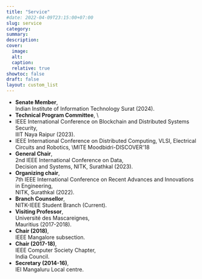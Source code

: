 ```yaml
---
title: "Service"
#date: 2022-04-09T23:15:00+07:00
slug: service
category:
summary:
description: 
cover:
  image:
  alt:
  caption: 
  relative: true
showtoc: false
draft: false
layout: custom_list
---
```

- **Senate Member**, \
 Indian Institute of Information Technology Surat (2024).
- **Technical Program Committee**, \
 - IEEE International Conference on Blockchain and Distributed Systems Security,  \
 IIIT Naya Raipur (2023).
 - IEEE International Conference on Distributed Computing, VLSI, Electrical Circuits and Robotics, \MITE Moodbidri-DISCOVER'18
- **General Chair**,  \
 2nd IEEE International Conference on Data,   \
 Decision and Systems, NITK, Surathkal (2023).
- **Organizing chair**, \
 7th IEEE International Conference on Recent Advances and Innovations in Engineering,   \
 NITK, Surathkal (2022).  
- **Branch Counsellor**,  \
  NITK-IEEE Student Branch (Current).  
- **Visiting Professor**, \
 Université des Mascareignes,   \
 Mauritius (2017-2018).  
- **Chair (2018)**,   \
 IEEE Mangalore subsection.  
- **Chair (2017-18)**,  \
IEEE Computer Society Chapter,  \
 India Council.  
- **Secretary (2014-16)**,  \
  IEI Mangaluru Local centre.      
